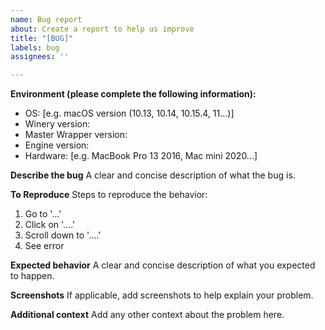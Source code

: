 ```yaml
---
name: Bug report
about: Create a report to help us improve
title: "[BUG]"
labels: bug
assignees: ''

---
```


**Environment (please complete the following information):**
 - OS: [e.g. macOS version (10.13, 10.14, 10.15.4, 11...)]
 - Winery version:
 - Master Wrapper version:
 - Engine version:
 - Hardware: [e.g. MacBook Pro 13 2016, Mac mini 2020...]

**Describe the bug**
A clear and concise description of what the bug is. 

**To Reproduce**
Steps to reproduce the behavior:
1. Go to '...'
2. Click on '....'
3. Scroll down to '....'
4. See error

**Expected behavior**
A clear and concise description of what you expected to happen.

**Screenshots**
If applicable, add screenshots to help explain your problem.

**Additional context**
Add any other context about the problem here.
